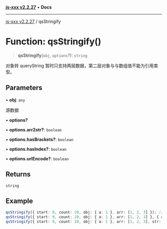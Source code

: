 [**js-xxx v2.2.27**](../README.md) • **Docs**

***

[js-xxx v2.2.27](../README.md) / qsStringify

# Function: qsStringify()

> **qsStringify**(`obj`, `options`?): `string`

对象转 queryString 暂时只支持两层数据，第二层对象与与数组值不能为引用类型。

## Parameters

• **obj**: `any`

源数据

• **options?**

• **options.arr2str?**: `boolean`

• **options.hasBrackets?**: `boolean`

• **options.hasIndex?**: `boolean`

• **options.urlEncode?**: `boolean`

## Returns

`string`

## Example

```ts
qsStringify({ start: 0, count: 20, obj: { a: 1 }, arr: [1, 2, 3] }); /// 'start=0&count=20&obj[a]=1&arr[]=1&arr[]=2&arr[]=3'
qsStringify({ start: 0, count: 20, obj: { a: 1 }, arr: [1, 2, 3] }, { arr2str: true }); /// 'start=0&count=20&obj[a]=1&arr=1,2,3'
qsStringify({ start: 0, count: 20, obj: { a: 1 }, arr: [1, 2, 3], str: '1' }, { hasIndex: true }); /// 'start=0&count=20&obj[a]=1&arr[0]=1&arr[1]=2&arr[2]=3&str=1'
```
